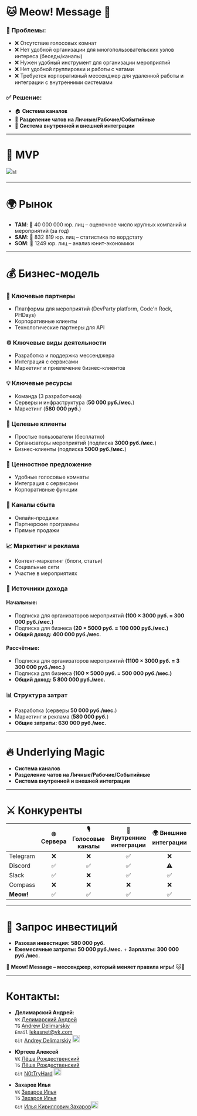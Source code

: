 # 🐱 Meow! Message 📨  

### 🚨 Проблемы:  
- ❌ Отсутствие голосовых комнат  
- ❌ Нет удобной организации для многопользовательских узлов интереса (беседы/каналы)  
- ❌ Нужен удобный инструмент для организации мероприятий  
- ❌ Нет удобной группировки и работы с чатами  
- ❌ Требуется корпоративный мессенджер для удаленной работы и интеграции с внутренними системами  

### ✅ Решение:  
- 🏠 **Система каналов**  
- 📂 **Разделение чатов на Личные/Рабочие/Событийные**  
- 🔄 **Система внутренней и внешней интеграции**  

---

# 🚀 MVP  

![📊](https://i.imgur.com/XSIAq4L.png)  

---

# 🌍 Рынок  

- **TAM**: 💼 40 000 000 юр. лиц – оценочное число крупных компаний и мероприятий (за год)  
- **SAM**: 🔎 832 819 юр. лиц – статистика по вордстату  
- **SOM**: 🎯 1249 юр. лиц – анализ юнит-экономики  

---

# 💰 Бизнес-модель  

### **🤝 Ключевые партнеры**  
- Платформы для мероприятий (DevParty platform, Code'n Rock, PHDays)
- Корпоративные клиенты
- Технологические партнеры для API  

### **⚙️ Ключевые виды деятельности**  
- Разработка и поддержка мессенджера  
- Интеграция с сервисами  
- Маркетинг и привлечение бизнес-клиентов  

### **💡 Ключевые ресурсы**  
- Команда (3 разработчика)  
- Серверы и инфраструктура (**50 000 руб./мес.**)  
- Маркетинг (**580 000 руб.**)  

### **🎯 Целевые клиенты**  
- Простые пользователи (бесплатно)  
- Организаторы мероприятий (подписка **3000 руб./мес.**)  
- Бизнес-клиенты (подписка **5000 руб./мес.**)  

### **🌟 Ценностное предложение**  
- Удобные голосовые комнаты  
- Интеграция с сервисами  
- Корпоративные функции  

### **📢 Каналы сбыта**  
- Онлайн-продажи  
- Партнерские программы  
- Прямые продажи  

### **📈 Маркетинг и реклама**  
- Контент-маркетинг (блоги, статьи)  
- Социальные сети  
- Участие в мероприятиях

### **💸 Источники дохода**  
#### **Начальные:**
- Подписка для организаторов мероприятий **(100 × 3000 руб. = 300 000 руб./мес.)**  
- Подписка для бизнеса **(20 × 5000 руб. = 100 000 руб./мес.)**  
- **Общий доход: 400 000 руб./мес.**  

#### **Рассчётные:**
- Подписка для организаторов мероприятий **(1100 × 3000 руб. = 3 300 000 руб./мес.)**  
- Подписка для бизнеса **(100 × 5000 руб. = 500 000 руб./мес.)**  
- **Общий доход: 5 800 000 руб./мес.**  

### **📊 Структура затрат**  
- Разработка (серверы **50 000 руб./мес.**)  
- Маркетинг и реклама (**580 000 руб.**)  
- **Общие затраты: 630 000 руб./мес.**  

---

# 🔥 Underlying Magic  

-  **Система каналов**  
-  **Разделение чатов на Личные/Рабочие/Событийные**  
-  **Система внутренней и внешней интеграции**  

---

# ⚔️ Конкуренты  

|          | 🌐 Сервера | 🎙 Голосовые каналы | 🔗 Внутренние интеграции | 🌍 Внешние интеграции | 📂 Группировка чатов | 🎟 Событийные чаты | 🏢 Бизнес-функции | 🇷🇺 Доступность в РФ |
| -------- | :------: | :----------------: | :---------------------: | :------------------: | :------------------: | :---------------: | :---------------: | :---------------: |
| Telegram |    ❌    |        ❌         |           ✅           |         ❌          |           ⚠️         |        ❌        |         ⚠️        |        ✅        |
| Discord  |    ✅    |        ✅         |           ✅           |         ⚠️         |           ⚠️         |        ❌        |         ❌        |        ❌        |
| Slack    |    ✅    |        ❌         |           ✅           |         ✅          |           ✅         |        ⚠️        |         ✅        |        ❌        |
| Compass  |    ❌    |        ❌         |           ❌           |         ❌          |           ❌         |        ❌        |         ⚠️        |        ✅        |
| **Meow!** |    ✅    |        ✅         |           ✅           |         ✅          |           ✅         |        ✅        |         ✅        |        ✅        |

---

# 🏦 Запрос инвестиций  

- **Разовая инвестиция:** **580 000 руб.**  
- **Ежемесячные затраты:** **50 000 руб./мес.** + **Зарплаты: 300 000 руб./мес.**

🚀 **Meow! Message – мессенджер, который меняет правила игры!** 🐱💬

---

# Контакты:
- **Делимарский Андрей:** \
```VK``` [Делимарский Андрей](vk.com/lekasnet) <img src="https://upload.wikimedia.org/wikipedia/commons/2/21/VK.com-logo.svg" width="16"/> \
```TG``` [Andrew Delimarskiy](t.me/lekasnet)  <img src="https://upload.wikimedia.org/wikipedia/commons/8/82/Telegram_logo.svg" width="14"/> \
```Email``` lekasnet@vk.com \
```Git``` [Andrey Delimarskiy](https://github.com/LekasNet) <img src="https://upload.wikimedia.org/wikipedia/commons/9/91/Octicons-mark-github.svg" width="20" alt="GitHub"/>

- **Юртеев Алексей** \
```VK``` [Лёша Рождественский](vk.com/n0ttryhard) <img src="https://upload.wikimedia.org/wikipedia/commons/2/21/VK.com-logo.svg" width="16"/> \
```TG``` [Лёша Рождественский](t.me/N0tTryHard) <img src="https://upload.wikimedia.org/wikipedia/commons/8/82/Telegram_logo.svg" width="14"/>\
```Git``` [N0tTryHard](https://github.com/N0tTryHard) <img src="https://upload.wikimedia.org/wikipedia/commons/9/91/Octicons-mark-github.svg" width="20" alt="GitHub"/>

- **Захаров Илья** \
```VK``` [Захаров Илья](vk.com/zaharovik.proger) <img src="https://upload.wikimedia.org/wikipedia/commons/2/21/VK.com-logo.svg" width="16"/>  \
```TG``` [Захаров Илья](t.me/Ilya2004Zaharov) <img src="https://upload.wikimedia.org/wikipedia/commons/8/82/Telegram_logo.svg" width="14"/> \
```Git``` [Илья Кириллович Захаров](https://github.com/Zakharov-Ilya-Proger)<img src="https://upload.wikimedia.org/wikipedia/commons/9/91/Octicons-mark-github.svg" width="20" alt="GitHub"/>
